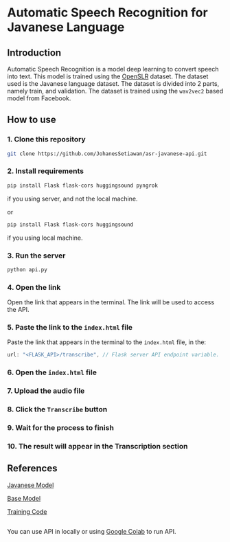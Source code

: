 # Automatic Speech Recognition for Javanese Language

## Introduction

Automatic Speech Recognition is a model deep learning to convert speech into text. This model is trained using the [OpenSLR](https://openslr.org/41) dataset. The dataset used is the Javanese language dataset. The dataset is divided into 2 parts, namely train, and validation. The dataset is trained using the `wav2vec2` based model from Facebook.

## How to use

### 1. Clone this repository

```bash
git clone https://github.com/JohanesSetiawan/asr-javanese-api.git
```

### 2. Install requirements

```bash
pip install Flask flask-cors huggingsound pyngrok
```

if you using server, and not the local machine.

or

```bash
pip install Flask flask-cors huggingsound
```

if you using local machine.

### 3. Run the server

```bash
python api.py
```

### 4. Open the link

Open the link that appears in the terminal. The link will be used to access the API.

### 5. Paste the link to the `index.html` file

Paste the link that appears in the terminal to the `index.html` file, in the:

```javascript
url: "<FLASK_API>/transcribe", // Flask server API endpoint variable.
```

### 6. Open the `index.html` file

### 7. Upload the audio file

### 8. Click the `Transcribe` button

### 9. Wait for the process to finish

### 10. The result will appear in the Transcription section

## References

[Javanese Model](https://huggingface.co/cahya/wav2vec2-large-xlsr-javanese)

[Base Model](https://huggingface.co/facebook/wav2vec2-large-xlsr-53)

[Training Code](https://github.com/cahya-wirawan/indonesian-speech-recognition/blob/main/XLSR_Wav2Vec2_for_Indonesian_Fine_Tuning-Javanese.ipynb)

##

You can use API in locally or using [Google Colab](https://colab.research.google.com/drive/1ODTygjwyYh68G4yKRkajItXgu7G8Xe3S?usp=sharing) to run API.

